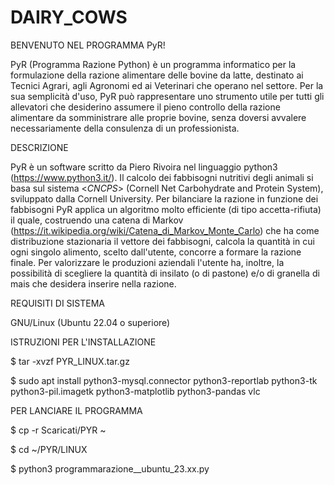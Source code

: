 # DAIRY_COWS

BENVENUTO NEL PROGRAMMA PyR!

PyR (Programma Razione Python) è un programma informatico per la formulazione della razione alimentare delle bovine da latte, destinato ai Tecnici Agrari, agli Agronomi ed ai Veterinari che operano nel settore.
Per la sua semplicità d'uso, PyR può rappresentare uno strumento utile per tutti gli allevatori che desiderino assumere il pieno controllo della razione alimentare da somministrare alle proprie bovine, senza doversi avvalere necessariamente della consulenza di un professionista.


DESCRIZIONE

PyR è un software scritto da Piero Rivoira nel linguaggio python3 (https://www.python3.it/). Il calcolo dei fabbisogni nutritivi degli animali si basa sul sistema <_CNCPS_> (Cornell Net Carbohydrate and Protein System), sviluppato dalla Cornell University. Per bilanciare la razione in funzione dei fabbisogni PyR applica un algoritmo molto efficiente (di tipo accetta-rifiuta) il quale, costruendo una catena di Markov (https://it.wikipedia.org/wiki/Catena_di_Markov_Monte_Carlo) che ha come distribuzione stazionaria il vettore dei fabbisogni, calcola la quantità in cui ogni singolo alimento, scelto dall'utente, concorre a formare la razione finale.
Per valorizzare le produzioni aziendali l'utente ha, inoltre, la possibilità di scegliere la quantità di insilato (o di pastone) e/o di granella di mais che desidera inserire nella razione.


REQUISITI DI SISTEMA

GNU/Linux (Ubuntu 22.04 o superiore)


ISTRUZIONI PER L'INSTALLAZIONE

$ tar -xvzf PYR_LINUX.tar.gz

$ sudo apt install python3-mysql.connector python3-reportlab python3-tk python3-pil.imagetk python3-matplotlib python3-pandas vlc

PER LANCIARE IL PROGRAMMA

$ cp -r Scaricati/PYR ~

$ cd ~/PYR/LINUX

$ python3 programmarazione__ubuntu_23.xx.py
